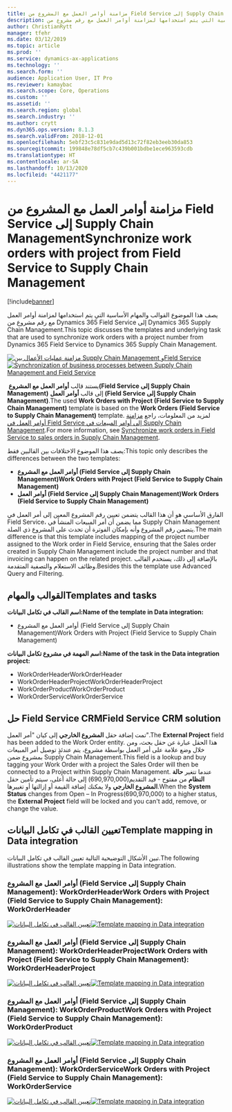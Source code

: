 ```yaml
---
title: مزامنة أوامر العمل مع المشروع من Field Service إلى Supply Chain Management
description: يصف هذا الموضوع القوالب والمهام الأساسية التي يتم استخدامها لمزامنة أوامر العمل مع رقم مشروع من Dynamics 365 Field Service إلى Dynamics 365 Supply Chain Management.
author: ChristianRytt
manager: tfehr
ms.date: 03/12/2019
ms.topic: article
ms.prod: ''
ms.service: dynamics-ax-applications
ms.technology: ''
ms.search.form: ''
audience: Application User, IT Pro
ms.reviewer: kamaybac
ms.search.scope: Core, Operations
ms.custom: ''
ms.assetid: ''
ms.search.region: global
ms.search.industry: ''
ms.author: crytt
ms.dyn365.ops.version: 8.1.3
ms.search.validFrom: 2018-12-01
ms.openlocfilehash: 5ebf23c5c831e9dad5d13c72f82eb3eeb30da853
ms.sourcegitcommit: 199848e78df5cb7c439b001bdbe1ece963593cdb
ms.translationtype: HT
ms.contentlocale: ar-SA
ms.lasthandoff: 10/13/2020
ms.locfileid: "4421177"
---
```

# <a name="synchronize-work-orders-with-project-from-field-service-to-supply-chain-management"></a><span data-ttu-id="a2120-103">مزامنة أوامر العمل مع المشروع من Field Service إلى Supply Chain Management</span><span class="sxs-lookup"><span data-stu-id="a2120-103">Synchronize work orders with project from Field Service to Supply Chain Management</span></span>

[!include[banner](../includes/banner.md)]

<span data-ttu-id="a2120-104">يصف هذا الموضوع القوالب والمهام الأساسية التي يتم استخدامها لمزامنة أوامر العمل مع رقم مشروع من Dynamics 365 Field Service إلى Dynamics 365 Supply Chain Management.</span><span class="sxs-lookup"><span data-stu-id="a2120-104">This topic discusses the templates and underlying task that are used to synchronize work orders with a project number from Dynamics 365 Field Service to Dynamics 365 Supply Chain Management.</span></span>

<span data-ttu-id="a2120-105">[![مزامنة عمليات الأعمال بين Supply Chain Management وField Service](./media/FSSOprojectOW.png)](./media/FSSOprojectOW.png)</span><span class="sxs-lookup"><span data-stu-id="a2120-105">[![Synchronization of business processes between Supply Chain Management and Field Service](./media/FSSOprojectOW.png)](./media/FSSOprojectOW.png)</span></span>

<span data-ttu-id="a2120-106">يستند قالب **أوامر العمل مع المشروع ‏(Field Service إلى Supply Chain Management)** إلى قالب **أوامر العمل (Field Service إلى Supply Chain Management)**.</span><span class="sxs-lookup"><span data-stu-id="a2120-106">The used **Work Orders with Project (Field Service to Supply Chain Management)** template is based on the **Work Orders (Field Service to Supply Chain Management)** template.</span></span> <span data-ttu-id="a2120-107">لمزيد من المعلومات، راجع [مزامنة أوامر العمل في Field Service إلى أوامر المبيعات في Supply Chain Management](https://docs.microsoft.com/dynamics365/unified-operations/supply-chain/sales-marketing/field-service-work-order).</span><span class="sxs-lookup"><span data-stu-id="a2120-107">For more information, see [Synchronize work orders in Field Service to sales orders in Supply Chain Management](https://docs.microsoft.com/dynamics365/unified-operations/supply-chain/sales-marketing/field-service-work-order).</span></span>

<span data-ttu-id="a2120-108">يصف هذا الموضوع الاختلافات بين القالبين فقط:</span><span class="sxs-lookup"><span data-stu-id="a2120-108">This topic only describes the differences between the two templates:</span></span>
- <span data-ttu-id="a2120-109">**أوامر العمل مع المشروع (Field Service إلى Supply Chain Management)**</span><span class="sxs-lookup"><span data-stu-id="a2120-109">**Work Orders with Project (Field Service to Supply Chain Management)**</span></span>
- <span data-ttu-id="a2120-110">**أوامر العمل (Field Service إلى Supply Chain Management)**</span><span class="sxs-lookup"><span data-stu-id="a2120-110">**Work Orders (Field Service to Supply Chain Management)**</span></span>

<span data-ttu-id="a2120-111">الفارق الأساسي هو أن هذا القالب يتضمن تعيين رقم المشروع المعين إلى أمر العمل في Field Service، مما يضمن أن أمر المبيعات المنشأ في Supply Chain Management يتضمن رقم المشروع وأنه بإمكان الفوترة أن تحدث على المشروع ذي الصلة.</span><span class="sxs-lookup"><span data-stu-id="a2120-111">The main difference is that this template includes mapping of the project number assigned to the Work order in Field Service, ensuring that the Sales order created in Supply Chain Management include the project number and that invoicing can happen on the related project.</span></span> <span data-ttu-id="a2120-112">بالإضافة إلى ذلك، يستخدم القالب وظائف الاستعلام والتصفية المتقدمة.</span><span class="sxs-lookup"><span data-stu-id="a2120-112">Besides this the template use Advanced Query and Filtering.</span></span>

## <a name="templates-and-tasks"></a><span data-ttu-id="a2120-113">القوالب والمهام</span><span class="sxs-lookup"><span data-stu-id="a2120-113">Templates and tasks</span></span>

<span data-ttu-id="a2120-114">**اسم القالب في تكامل البيانات:**</span><span class="sxs-lookup"><span data-stu-id="a2120-114">**Name of the template in Data integration:**</span></span>

- <span data-ttu-id="a2120-115">أوامر العمل مع المشروع (Field Service إلى Supply Chain Management)</span><span class="sxs-lookup"><span data-stu-id="a2120-115">Work Orders with Project (Field Service to Supply Chain Management)</span></span>

<span data-ttu-id="a2120-116">**اسم المهمة في مشروع تكامل البيانات:**</span><span class="sxs-lookup"><span data-stu-id="a2120-116">**Name of the task in the Data integration project:**</span></span>

- <span data-ttu-id="a2120-117">WorkOrderHeader</span><span class="sxs-lookup"><span data-stu-id="a2120-117">WorkOrderHeader</span></span>
- <span data-ttu-id="a2120-118">WorkOrderHeaderProject</span><span class="sxs-lookup"><span data-stu-id="a2120-118">WorkOrderHeaderProject</span></span>
- <span data-ttu-id="a2120-119">WorkOrderProduct</span><span class="sxs-lookup"><span data-stu-id="a2120-119">WorkOrderProduct</span></span>
- <span data-ttu-id="a2120-120">WorkOrderService</span><span class="sxs-lookup"><span data-stu-id="a2120-120">WorkOrderService</span></span>

## <a name="field-service-crm-solution"></a><span data-ttu-id="a2120-121">حل Field Service CRM</span><span class="sxs-lookup"><span data-stu-id="a2120-121">Field Service CRM solution</span></span>
<span data-ttu-id="a2120-122">تمت إضافة حقل **المشروع الخارجي** إلى كيان "أمر العمل".</span><span class="sxs-lookup"><span data-stu-id="a2120-122">The **External Project** field has been added to the Work Order entity.</span></span> <span data-ttu-id="a2120-123">هذا الحقل عبارة عن حقل بحث، ومن خلال وضع علامة على أمر العمل بواسطة مشروع، يتم عندئذٍ توصيل أمر المبيعات بمشروع ضمن Supply Chain Management.</span><span class="sxs-lookup"><span data-stu-id="a2120-123">This field is a lookup and buy tagging your Work Order with a project the Sales Order will then be connected to a Project within Supply Chain Management.</span></span> <span data-ttu-id="a2120-124">عندما تتغير **حالة النظام** من مفتوح - قيد التقديم(690,970,000) إلى حالة أعلى، سيتم تأمين حقل **المشروع الخارجي** ولا يمكنك إضافة القيمة أو إزالتها أو تغييرها.</span><span class="sxs-lookup"><span data-stu-id="a2120-124">When the **System Status** changes from Open – In Progress(690,970,000) to a higher status, the **External Project** field will be locked and you can't add, remove, or change the value.</span></span>

## <a name="template-mapping-in-data-integration"></a><span data-ttu-id="a2120-125">تعيين القالب في تكامل البيانات</span><span class="sxs-lookup"><span data-stu-id="a2120-125">Template mapping in Data integration</span></span>

<span data-ttu-id="a2120-126">تبين الأشكال التوضيحية التالية تعيين القالب في تكامل البيانات.</span><span class="sxs-lookup"><span data-stu-id="a2120-126">The following illustrations show the template mapping in Data integration.</span></span>

### <a name="work-orders-with-project-field-service-to-supply-chain-management-workorderheader"></a><span data-ttu-id="a2120-127">أوامر العمل مع المشروع (Field Service إلى ‎Supply Chain Management)‎:‎‎ ‎‎WorkOrderHeader‎</span><span class="sxs-lookup"><span data-stu-id="a2120-127">Work Orders with Project (Field Service to Supply Chain Management): WorkOrderHeader</span></span>

<span data-ttu-id="a2120-128">[![تعيين القالب في تكامل البيانات](./media/FSWOP1.png)](./media/FSWOP1.png)</span><span class="sxs-lookup"><span data-stu-id="a2120-128">[![Template mapping in Data integration](./media/FSWOP1.png)](./media/FSWOP1.png)</span></span>

### <a name="work-orders-with-project-field-service-to-supply-chain-management-workorderheaderproject"></a><span data-ttu-id="a2120-129">أوامر العمل مع المشروع (Field Service إلى Supply Chain Management): WorkOrderHeaderProject</span><span class="sxs-lookup"><span data-stu-id="a2120-129">Work Orders with Project (Field Service to Supply Chain Management): WorkOrderHeaderProject</span></span>

<span data-ttu-id="a2120-130">[![تعيين القالب في تكامل البيانات](./media/FSWOP2.png)](./media/FSWOP2.png)</span><span class="sxs-lookup"><span data-stu-id="a2120-130">[![Template mapping in Data integration](./media/FSWOP2.png)](./media/FSWOP2.png)</span></span>

### <a name="work-orders-with-project-field-service-to-supply-chain-management-workorderproduct"></a><span data-ttu-id="a2120-131">أوامر العمل مع المشروع (Field Service إلى Supply Chain Management): WorkOrderProduct</span><span class="sxs-lookup"><span data-stu-id="a2120-131">Work Orders with Project (Field Service to Supply Chain Management): WorkOrderProduct</span></span>

<span data-ttu-id="a2120-132">[![تعيين القالب في تكامل البيانات](./media/FSWOP3.png)](./media/FSWOP3.png)</span><span class="sxs-lookup"><span data-stu-id="a2120-132">[![Template mapping in Data integration](./media/FSWOP3.png)](./media/FSWOP3.png)</span></span>

### <a name="work-orders-with-project-field-service-to-supply-chain-management-workorderservice"></a><span data-ttu-id="a2120-133">أوامر العمل مع المشروع (Field Service إلى Supply Chain Management): WorkOrderService</span><span class="sxs-lookup"><span data-stu-id="a2120-133">Work Orders with Project (Field Service to Supply Chain Management): WorkOrderService</span></span>

<span data-ttu-id="a2120-134">[![تعيين القالب في تكامل البيانات](./media/FSWOP4.png)](./media/FSWOP4.png)</span><span class="sxs-lookup"><span data-stu-id="a2120-134">[![Template mapping in Data integration](./media/FSWOP4.png)](./media/FSWOP4.png)</span></span>
